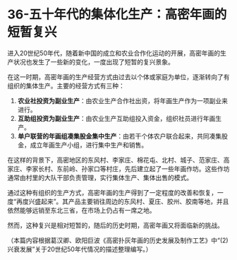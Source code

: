 # 36-五十年代的集体化生产：高密年画的短暂复兴

进入20世纪50年代，随着新中国的成立和农业合作化运动的开展，高密年画的生产状况也发生了一些新的变化，一度出现了短暂的复兴景象。

在这一时期，高密年画的生产经营方式由过去以个体或家庭为单位，逐渐转向了有组织的集体生产。主要的经营方式有三种：
1.  **农业社投资为副业生产**：由农业生产合作社出资，将年画生产作为一项副业来进行。
2.  **互助组投资为副业生产**：由农业生产互助组投入资金，组织社员进行年画生产。
3.  **单户联营的年画组凑集股金集中生产**：由若干个体农户联合起来，共同凑集股金，成立年画生产小组，进行集中生产和销售。

在这样的背景下，高密地区的东风村、李家庄、棉花屯、北村、城子、范家庄、高家庄、李家长村、东前岭、孙家口等村庄，先后建立起了一些年画作坊。这些作坊通常由村里的大队干部负责管理，实行集体生产、集体出售的模式。

通过这种有组织的生产方式，高密年画的生产得到了一定程度的改善和恢复，一度“再度兴盛起来”。其产品主要销往周边的东风村、夏庄、胶州、胶南等地，并且依然能够远销至东北三省，在市场上仍占有一席之地。

然而，这种复兴是相对短暂的，随后的历史时期，高密年画又将面临新的挑战。

（本篇内容根据葛汉卿、欧阳巨波《高密扑灰年画的历史发展及制作工艺》中“(2)兴衰发展”关于20世纪50年代情况的描述整理编写。）

